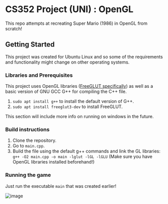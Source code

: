 # CS352 Project (UNI) : OpenGL
This repo attempts at recreating Super Mario (1986) in OpenGL from scratch!

## Getting Started
This project was created for Ubuntu Linux and so some of the requirements and functionality might change on other operating systems.

### Libraries and Prerequisites
This project uses OpenGL libraries ([FreeGLUT specifically](https://freeglut.sourceforge.net/)) as well as a basic version of GNU GCC G++ for compiling the C++ file.

1. `sudo apt install g++` to install the default version of G++.
2. `sudo apt install freeglut3-dev` to install FreeGLUT.

This section will include more info on running on windows in the future.

### Build instructions

1. Clone the repository.
2. Go to `main.cpp`.
3. Build the file using the default g++ commands and link the GL libraries: <br />
   `g++ -O2 main.cpp -o main -lglut -lGL -lGLU`
(Make sure you have OpenGL libraries installed beforehand!) <br />

### Running the game
Just run the executable `main` that was created earlier!

![image](https://github.com/DannyInBlack/Project/assets/112534338/bfaf566e-0a8d-44e7-980c-d4202ae32c51)
